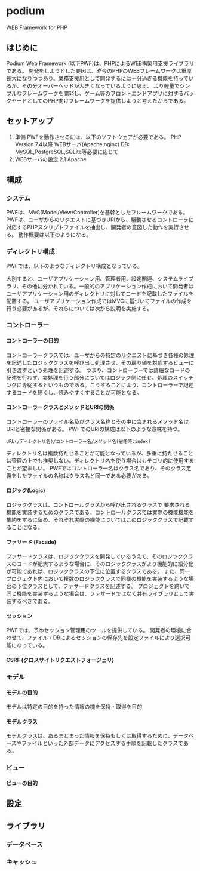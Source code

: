 # podium
WEB Framework for PHP

## はじめに
Podium Web Framework (以下PWF)は、PHPによるWEB構築用支援ライブラリである。
開発をしようとした要因は、昨今のPHPのWEBフレームワークは重厚長大になりつつあり、業務支援用として開発するには十分過ぎる機能を持っているが、その分オーバーヘッドが大きくなっているように思え、 より軽量でシンプルなフレームワークを開発し、ゲーム等のフロントエンドアプリに対するバックヤードとしてのPHP向けフレームワークを提供しようと考えたからである。

## セットアップ
1. 準備
PWFを動作させるには、以下のソフトウェアが必要である。
   PHP Version 7.4以降
   WEBサーバ(Apache,nginx)
   DB: MySQL,PostgreSQL,SQLite等必要に応じて
2. WEBサーバの設定
2.1 Apache

## 構成
### システム
PWFは、MVC(Model/View/Controller)を基幹としたフレームワークである。
PWFは、ユーザからのリクエストに基づきURIから、駆動させるコントローラに対応するPHPスクリプトファイルを抽出し、開発者の意図した動作を実行させる。
動作概要は以下のようになる。

### ディレクトリ構成
PWFでは、以下のようなディレクトリ構成となっている。

大別すると、ユーザアプリケーション用、管理者用、設定関連、システムライブラリ、その他に分かれている。一般的のアプリケーション作成において開発者はユーザアプリケーション用のディレクトリに対してコードを記載したファイルを配置する。
ユーザアプリケーション作成ではMVCに基づいてファイルの作成を行う必要があるが、それらについては次から説明を実施する。

### コントローラー
#### コントローラーの目的
コントローラークラスでは、ユーザからの特定のリクエストに基づき各種の処理を記述したロジッククラスを呼び出し処理させ、その戻り値を対応するビューに引き渡すという処理を記述する。
つまり、コントローラーでは詳細なコードの記述を行わず、実処理を行う部分についてはロジック側に任せ、処理のスイッチングに専従するというものである。こうすることにより、コントローラーで記述するコードを短くし、読みやすくすることが可能となる。
#### コントローラークラスとメソッドとURIの関係
コントローラーのファイル名及びクラス名称とその中に含まれるメソッド名はURIと密接な関係がある。
PWFでのURIの構成は以下のような意味を持つ。

    URL(/ディレクトリ名)/コントローラー名/メソッド名(省略時:index)

ディレクトリ名は複数持たせることが可能となっているが、多重に持たせることは管理の上でも推奨しない。ディレクトリ名を使う場合はカテゴリ的に使用することが望ましい。
PWFではコントローラー名はクラス名であり、そのクラス定義をしたファイルの名称はクラス名と同一である必要がある。

#### ロジック(Logic)
ロジッククラスは、コントロールクラスから呼び出されるクラスで 要求される機能を実装するためのクラスである。コントロールクラスでは実際の機能機能を集約をするに留め、それぞれ実際の機能についてはこのロジッククラスで記載することになる。

#### ファサード (Facade)
ファサードクラスは、ロジッククラスを開発しているうえで、そのロジッククラスのコードが肥大するような場合に、そのロジッククラスがより機能的に細分化が可能であれば、ロジッククラスの下位に位置するクラスである。
また、同一プロジェクト内において複数のロジッククラスで同様の機能を実装するような場合の下位クラスとして、ファサードクラスを記述する。
プロジェクトを跨いで同じ機能を実装するような場合は、ファサードではなく共有ライブラリとして実装するべきである。

#### セッション
PWFでは、予めセッション管理用のツールを提供している。
開発者の環境に合わせて、ファイル・DBによるセッションの保存先を設定ファイルにより選択可能になっている。

#### CSRF (クロスサイトリクエストフォージェリ)
### モデル
#### モデルの目的
モデルは特定の目的を持った情報の塊を保持・取得を目的

#### モデルクラス
モデルクラスは、あるまとまった情報を保持もしくは取得するために、データベースやファイルといった外部データにアクセスする手順を記載したクラスである。
### ビュー
#### ビューの目的

## 設定

## ライブラリ
### データベース
### キャッシュ

